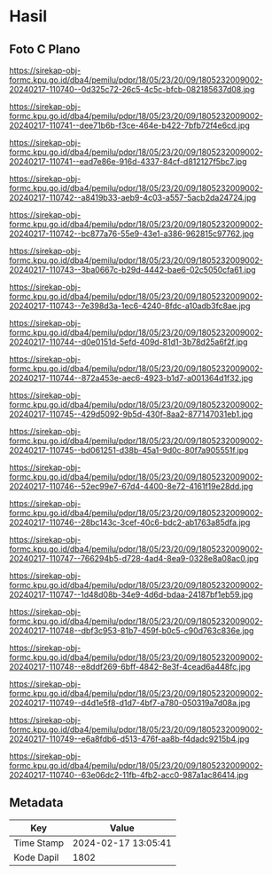 # Hasil

## Foto C Plano

https://sirekap-obj-formc.kpu.go.id/dba4/pemilu/pdpr/18/05/23/20/09/1805232009002-20240217-110740--0d325c72-26c5-4c5c-bfcb-082185637d08.jpg

https://sirekap-obj-formc.kpu.go.id/dba4/pemilu/pdpr/18/05/23/20/09/1805232009002-20240217-110741--dee71b6b-f3ce-464e-b422-7bfb72f4e6cd.jpg

https://sirekap-obj-formc.kpu.go.id/dba4/pemilu/pdpr/18/05/23/20/09/1805232009002-20240217-110741--ead7e86e-916d-4337-84cf-d812127f5bc7.jpg

https://sirekap-obj-formc.kpu.go.id/dba4/pemilu/pdpr/18/05/23/20/09/1805232009002-20240217-110742--a8419b33-aeb9-4c03-a557-5acb2da24724.jpg

https://sirekap-obj-formc.kpu.go.id/dba4/pemilu/pdpr/18/05/23/20/09/1805232009002-20240217-110742--bc877a76-55e9-43e1-a386-962815c97762.jpg

https://sirekap-obj-formc.kpu.go.id/dba4/pemilu/pdpr/18/05/23/20/09/1805232009002-20240217-110743--3ba0667c-b29d-4442-bae6-02c5050cfa61.jpg

https://sirekap-obj-formc.kpu.go.id/dba4/pemilu/pdpr/18/05/23/20/09/1805232009002-20240217-110743--7e398d3a-1ec6-4240-8fdc-a10adb3fc8ae.jpg

https://sirekap-obj-formc.kpu.go.id/dba4/pemilu/pdpr/18/05/23/20/09/1805232009002-20240217-110744--d0e0151d-5efd-409d-81d1-3b78d25a6f2f.jpg

https://sirekap-obj-formc.kpu.go.id/dba4/pemilu/pdpr/18/05/23/20/09/1805232009002-20240217-110744--872a453e-aec6-4923-b1d7-a001364d1f32.jpg

https://sirekap-obj-formc.kpu.go.id/dba4/pemilu/pdpr/18/05/23/20/09/1805232009002-20240217-110745--429d5092-9b5d-430f-8aa2-877147031eb1.jpg

https://sirekap-obj-formc.kpu.go.id/dba4/pemilu/pdpr/18/05/23/20/09/1805232009002-20240217-110745--bd061251-d38b-45a1-9d0c-80f7a905551f.jpg

https://sirekap-obj-formc.kpu.go.id/dba4/pemilu/pdpr/18/05/23/20/09/1805232009002-20240217-110746--52ec99e7-67d4-4400-8e72-4161f19e28dd.jpg

https://sirekap-obj-formc.kpu.go.id/dba4/pemilu/pdpr/18/05/23/20/09/1805232009002-20240217-110746--28bc143c-3cef-40c6-bdc2-ab1763a85dfa.jpg

https://sirekap-obj-formc.kpu.go.id/dba4/pemilu/pdpr/18/05/23/20/09/1805232009002-20240217-110747--766294b5-d728-4ad4-8ea9-0328e8a08ac0.jpg

https://sirekap-obj-formc.kpu.go.id/dba4/pemilu/pdpr/18/05/23/20/09/1805232009002-20240217-110747--1d48d08b-34e9-4d6d-bdaa-24187bf1eb59.jpg

https://sirekap-obj-formc.kpu.go.id/dba4/pemilu/pdpr/18/05/23/20/09/1805232009002-20240217-110748--dbf3c953-81b7-459f-b0c5-c90d763c836e.jpg

https://sirekap-obj-formc.kpu.go.id/dba4/pemilu/pdpr/18/05/23/20/09/1805232009002-20240217-110748--e8ddf269-6bff-4842-8e3f-4cead6a448fc.jpg

https://sirekap-obj-formc.kpu.go.id/dba4/pemilu/pdpr/18/05/23/20/09/1805232009002-20240217-110749--d4d1e5f8-d1d7-4bf7-a780-050319a7d08a.jpg

https://sirekap-obj-formc.kpu.go.id/dba4/pemilu/pdpr/18/05/23/20/09/1805232009002-20240217-110749--e6a8fdb6-d513-476f-aa8b-f4dadc9215b4.jpg

https://sirekap-obj-formc.kpu.go.id/dba4/pemilu/pdpr/18/05/23/20/09/1805232009002-20240217-110740--63e06dc2-11fb-4fb2-acc0-987a1ac86414.jpg


## Metadata

| Key        | Value               |
| ---------- | ------------------- |
| Time Stamp | 2024-02-17 13:05:41 |
| Kode Dapil | 1802                |



